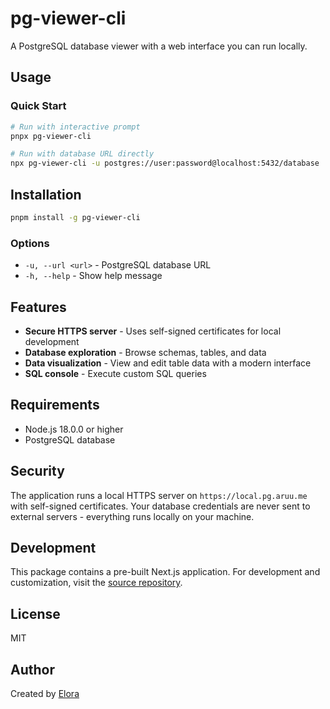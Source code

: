 # pg-viewer-cli

A PostgreSQL database viewer with a web interface you can run locally.



## Usage

### Quick Start

```bash
# Run with interactive prompt
pnpx pg-viewer-cli

# Run with database URL directly
npx pg-viewer-cli -u postgres://user:password@localhost:5432/database
```

## Installation

```bash
pnpm install -g pg-viewer-cli
```

### Options

- `-u, --url <url>` - PostgreSQL database URL
- `-h, --help` - Show help message

## Features

- **Secure HTTPS server** - Uses self-signed certificates for local development
- **Database exploration** - Browse schemas, tables, and data
- **Data visualization** - View and edit table data with a modern interface
- **SQL console** - Execute custom SQL queries

## Requirements

- Node.js 18.0.0 or higher
- PostgreSQL database

## Security

The application runs a local HTTPS server on `https://local.pg.aruu.me` with self-signed certificates. Your database credentials are never sent to external servers - everything runs locally on your machine.

## Development

This package contains a pre-built Next.js application. For development and customization, visit the [source repository](https://github.com/eloraa/pg-viewer).

## License

MIT

## Author

Created by [Elora](https://github.com/eloraa)
